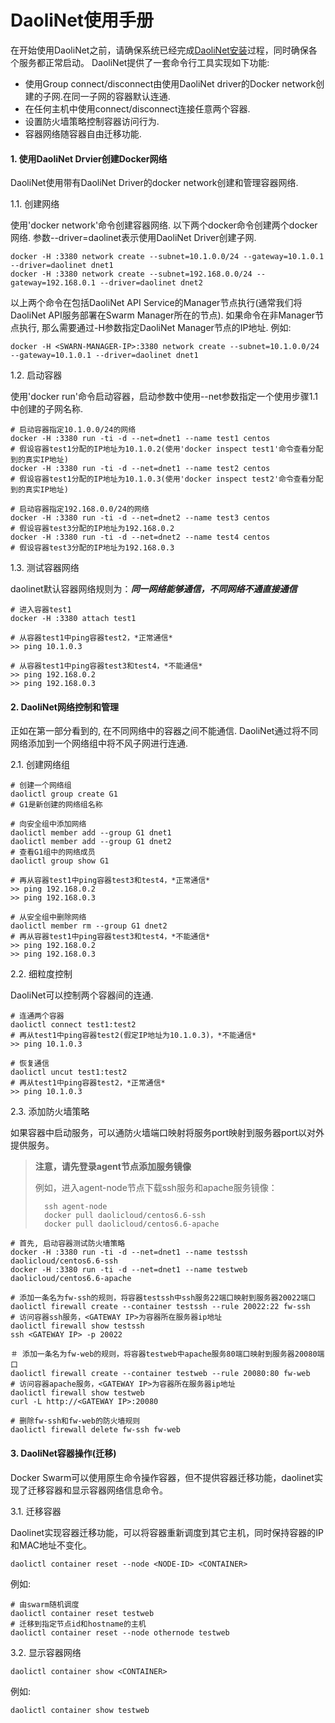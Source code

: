 DaoliNet使用手册
=========

在开始使用DaoliNet之前，请确保系统已经完成[DaoliNet安装](中文安装文档.md)过程，同时确保各个服务都正常启动。
DaoliNet提供了一套命令行工具实现如下功能:

* 使用Group connect/disconnect由使用DaoliNet driver的Docker network创建的子网.在同一子网的容器默认连通.
* 在任何主机中使用connect/disconnect连接任意两个容器.
* 设置防火墙策略控制容器访问行为.
* 容器网络随容器自由迁移功能.

#### 1. 使用DaoliNet Drvier创建Docker网络

DaoliNet使用带有DaoliNet Driver的docker network创建和管理容器网络.

1.1. 创建网络

使用'docker network'命令创建容器网络. 以下两个docker命令创建两个docker网络. 参数--driver=daolinet表示使用DaoliNet Driver创建子网.

    docker -H :3380 network create --subnet=10.1.0.0/24 --gateway=10.1.0.1 --driver=daolinet dnet1
    docker -H :3380 network create --subnet=192.168.0.0/24 --gateway=192.168.0.1 --driver=daolinet dnet2

以上两个命令在包括DaoliNet API Service的Manager节点执行(通常我们将DaoliNet API服务部署在Swarm Manager所在的节点). 如果命令在非Manager节点执行, 那么需要通过-H参数指定DaoliNet Manager节点的IP地址. 例如:

    docker -H <SWARN-MANAGER-IP>:3380 network create --subnet=10.1.0.0/24 --gateway=10.1.0.1 --driver=daolinet dnet1

1.2. 启动容器

使用'docker run'命令启动容器，启动参数中使用--net参数指定一个使用步骤1.1中创建的子网名称.

    # 启动容器指定10.1.0.0/24的网络
    docker -H :3380 run -ti -d --net=dnet1 --name test1 centos
    # 假设容器test1分配的IP地址为10.1.0.2(使用'docker inspect test1'命令查看分配到的真实IP地址)
    docker -H :3380 run -ti -d --net=dnet1 --name test2 centos
    # 假设容器test1分配的IP地址为10.1.0.3(使用'docker inspect test2'命令查看分配到的真实IP地址)

    # 启动容器指定192.168.0.0/24的网络
    docker -H :3380 run -ti -d --net=dnet2 --name test3 centos
    # 假设容器test3分配的IP地址为192.168.0.2
    docker -H :3380 run -ti -d --net=dnet2 --name test4 centos
    # 假设容器test3分配的IP地址为192.168.0.3

1.3. 测试容器网络

daolinet默认容器网络规则为：***同一网络能够通信，不同网络不通直接通信***

    # 进入容器test1
    docker -H :3380 attach test1

    # 从容器test1中ping容器test2，*正常通信*
    >> ping 10.1.0.3

    # 从容器test1中ping容器test3和test4，*不能通信*
    >> ping 192.168.0.2
    >> ping 192.168.0.3

#### 2. DaoliNet网络控制和管理

正如在第一部分看到的, 在不同网络中的容器之间不能通信. DaoliNet通过将不同网络添加到一个网络组中将不风子网进行连通.

2.1. 创建网络组

    # 创建一个网络组
    daolictl group create G1
    # G1是新创建的网络组名称

    # 向安全组中添加网络
    daolictl member add --group G1 dnet1
    daolictl member add --group G1 dnet2
    # 查看G1组中的网络成员
    daolictl group show G1

    # 再从容器test1中ping容器test3和test4，*正常通信*
    >> ping 192.168.0.2
    >> ping 192.168.0.3

    # 从安全组中删除网络
    daolictl member rm --group G1 dnet2
    # 再从容器test1中ping容器test3和test4，*不能通信*
    >> ping 192.168.0.2
    >> ping 192.168.0.3

2.2. 细粒度控制

DaoliNet可以控制两个容器间的连通.

    # 连通两个容器
    daolictl connect test1:test2
    # 再从test1中ping容器test2(假定IP地址为10.1.0.3)，*不能通信*
    >> ping 10.1.0.3

    # 恢复通信
    daolictl uncut test1:test2
    # 再从test1中ping容器test2，*正常通信*
    >> ping 10.1.0.3

2.3. 添加防火墙策略

如果容器中启动服务，可以通防火墙端口映射将服务port映射到服务器port以对外提供服务。

> **注意，请先登录agent节点添加服务镜像**
>
> 例如，进入agent-node节点下载ssh服务和apache服务镜像：
>
>       ssh agent-node
>       docker pull daolicloud/centos6.6-ssh
>       docker pull daolicloud/centos6.6-apache

    # 首先, 启动容器测试防火墙策略
    docker -H :3380 run -ti -d --net=dnet1 --name testssh daolicloud/centos6.6-ssh
    docker -H :3380 run -ti -d --net=dnet1 --name testweb daolicloud/centos6.6-apache

    # 添加一条名为fw-ssh的规则，将容器testssh中ssh服务22端口映射到服务器20022端口
    daolictl firewall create --container testssh --rule 20022:22 fw-ssh
    # 访问容器ssh服务，<GATEWAY IP>为容器所在服务器ip地址
    daolictl firewall show testssh
    ssh <GATEWAY IP> -p 20022

    ＃ 添加一条名为fw-web的规则，将容器testweb中apache服务80端口映射到服务器20080端口
    daolictl firewall create --container testweb --rule 20080:80 fw-web
    # 访问容器apache服务，<GATEWAY IP>为容器所在服务器ip地址
    daolictl firewall show testweb
    curl -L http://<GATEWAY IP>:20080

    # 删除fw-ssh和fw-web的防火墙规则
    daolictl firewall delete fw-ssh fw-web

#### 3. DaoliNet容器操作(迁移)

Docker Swarm可以使用原生命令操作容器，但不提供容器迁移功能，daolinet实现了迁移容器和显示容器网络信息命令。

3.1. 迁移容器

Daolinet实现容器迁移功能，可以将容器重新调度到其它主机，同时保持容器的IP和MAC地址不变化。

	daolictl container reset --node <NODE-ID> <CONTAINER>

例如:

	# 由swarm随机调度
	daolictl container reset testweb
	# 迁移到指定节点id和hostname的主机
	daolictl container reset --node othernode testweb

3.2. 显示容器网络

	daolictl container show <CONTAINER>

例如:

	daolictl container show testweb

